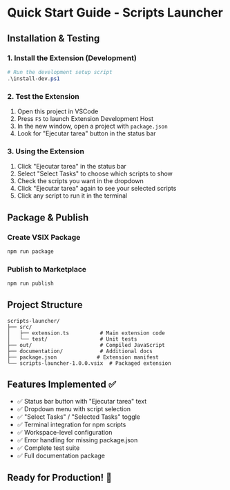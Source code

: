 # Quick Start Guide - Scripts Launcher

## Installation & Testing

### 1. Install the Extension (Development)
```powershell
# Run the development setup script
.\install-dev.ps1
```

### 2. Test the Extension
1. Open this project in VSCode
2. Press `F5` to launch Extension Development Host
3. In the new window, open a project with `package.json`
4. Look for "Ejecutar tarea" button in the status bar

### 3. Using the Extension
1. Click "Ejecutar tarea" in the status bar
2. Select "Select Tasks" to choose which scripts to show
3. Check the scripts you want in the dropdown
4. Click "Ejecutar tarea" again to see your selected scripts
5. Click any script to run it in the terminal

## Package & Publish

### Create VSIX Package
```bash
npm run package
```

### Publish to Marketplace
```bash
npm run publish
```

## Project Structure
```
scripts-launcher/
├── src/
│   ├── extension.ts          # Main extension code
│   └── test/                 # Unit tests
├── out/                      # Compiled JavaScript
├── documentation/            # Additional docs
├── package.json             # Extension manifest
└── scripts-launcher-1.0.0.vsix  # Packaged extension
```

## Features Implemented ✅
- ✅ Status bar button with "Ejecutar tarea" text
- ✅ Dropdown menu with script selection
- ✅ "Select Tasks" / "Selected Tasks" toggle
- ✅ Terminal integration for npm scripts
- ✅ Workspace-level configuration
- ✅ Error handling for missing package.json
- ✅ Complete test suite
- ✅ Full documentation package

## Ready for Production! 🚀